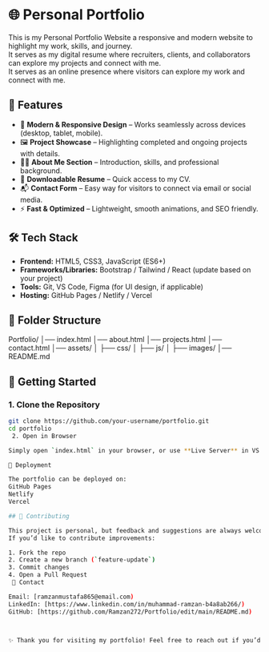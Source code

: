 
# 🌐 Personal Portfolio
This is my Personal Portfolio Website a responsive and modern website to highlight my work, skills, and journey.  
It serves as my digital resume where recruiters, clients, and collaborators can explore my projects and connect with me.  
It serves as an online presence where visitors can explore my work and connect with me.

## 📌 Features
- 🎨 **Modern & Responsive Design** – Works seamlessly across devices (desktop, tablet, mobile).
- 🖼️ **Project Showcase** – Highlighting completed and ongoing projects with details.
- 👨‍💻 **About Me Section** – Introduction, skills, and professional background.
- 📂 **Downloadable Resume** – Quick access to my CV.
- 📬 **Contact Form** – Easy way for visitors to connect via email or social media.
- ⚡ **Fast & Optimized** – Lightweight, smooth animations, and SEO friendly.


## 🛠️ Tech Stack
- **Frontend:** HTML5, CSS3, JavaScript (ES6+)
- **Frameworks/Libraries:** Bootstrap / Tailwind / React (update based on your project)
- **Tools:** Git, VS Code, Figma (for UI design, if applicable)
- **Hosting:** GitHub Pages / Netlify / Vercel

## 📂 Folder Structure

Portfolio/
│── index.html
│── about.html
│── projects.html
│── contact.html
│── assets/
│   ├── css/
│   ├── js/
│   ├── images/
│── README.md

## 🚀 Getting Started

### 1. Clone the Repository

```bash
git clone https://github.com/your-username/portfolio.git
cd portfolio
 2. Open in Browser

Simply open `index.html` in your browser, or use **Live Server** in VS Code for development.

📢 Deployment

The portfolio can be deployed on:
GitHub Pages
Netlify
Vercel

## 🤝 Contributing

This project is personal, but feedback and suggestions are always welcome.
If you’d like to contribute improvements:

1. Fork the repo
2. Create a new branch (`feature-update`)
3. Commit changes
4. Open a Pull Request
 📧 Contact

Email: [ramzanmustafa865@email.com)
LinkedIn: [https://www.linkedin.com/in/muhammad-ramzan-b4a8ab266/)
GitHub: [https://github.com/Ramzan272/Portfolio/edit/main/README.md)



✨ Thank you for visiting my portfolio! Feel free to reach out if you’d like to collaborate or hire me.
